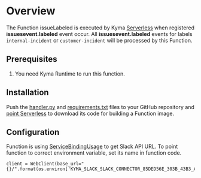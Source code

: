 # Overview

The Function issueLabeled is executed by Kyma [Serverless](https://kyma-project.io/docs/components/serverless/) when registered **issuesevent.labeled** event occur. All **issuesevent.labeled** events for labels `internal-incident` or `customer-incident` will be processed by this Function.

## Prerequisites

1. You need Kyma Runtime to run this function.

## Installation

Push the [handler.py](handler.py) and [requirements.txt](requirements.txt) files to your GitHub repository and [point Serverless](https://kyma-project.io/docs/components/serverless/#tutorials-create-a-function-from-git-repository-sources) to download its code for building a Function image.

## Configuration

Function is using [ServiceBindingUsage](https://kyma-project.io/docs/kyma/latest/03-tutorials/00-serverless/svls-10-bind-a-serviceinstance-to-a-function/) to get Slack API URL. To point function to correct environment variable, set its name in function code.

```
client = WebClient(base_url="{}/".format(os.environ['KYMA_SLACK_SLACK_CONNECTOR_85DED56E_303B_43B3_A950_8B1C3D519561_GATEWAY_URL']))
```
